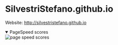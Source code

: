 # SilvestriStefano.github.io

Website: http://silvestristefano.github.io

<details open>
  <summary>PageSpeed scores</summary>
  <img src="https://github.com/SilvestriStefano/pagespeed.svg" alt="page speed scores"></img>
</details>
